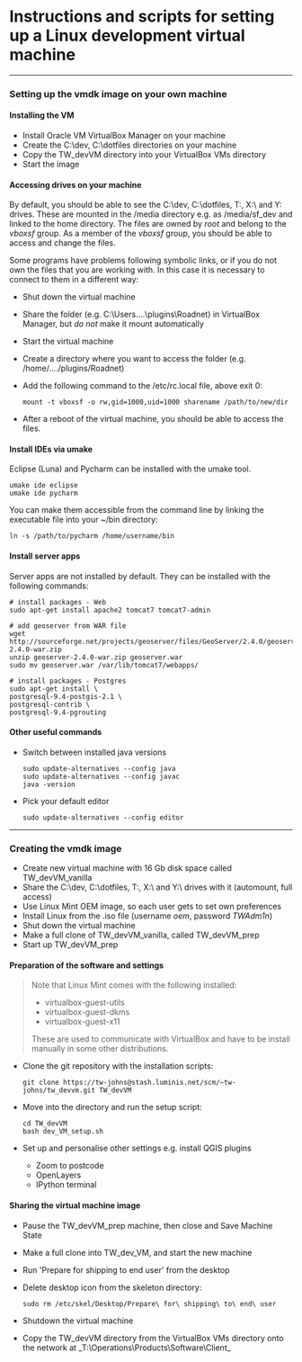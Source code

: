 # Instructions and scripts for setting up a Linux development virtual machine
- - - - - - - -

### Setting up the vmdk image on your own machine

#### Installing the VM

+  Install Oracle VM VirtualBox Manager on your machine
+  Create the C:\dev, C:\dotfiles directories on your machine
+  Copy the TW_devVM directory into your VirtualBox VMs directory
+  Start the image

#### Accessing drives on your machine

By default, you should be able to see the C:\dev, C:\dotfiles, T:\, X:\ and Y:\
drives.  These are mounted in the /media directory e.g. as /media/sf_dev and
linked to the home directory.  The files are owned by _root_ and belong to the _vboxsf_
group.  As a member of the _vboxsf_ group, you should be able to access and
change the files.

Some programs have problems following symbolic links, or if you do not own the
files that you are working with.  In this case it is necessary to connect to
them in a different way:

+  Shut down the virtual machine
+  Share the folder (e.g. C:\Users....\plugins\Roadnet) in VirtualBox Manager,
   but _do not_ make it mount automatically
+  Start the virtual machine
+  Create a directory where you want to access the folder (e.g.
   /home/..../plugins/Roadnet)
+  Add the following command to the /etc/rc.local file, above exit 0:

     ```
     mount -t vboxsf -o rw,gid=1000,uid=1000 sharename /path/to/new/dir
     ```

+  After a reboot of the virtual machine, you should be able to access the
   files.

#### Install IDEs via umake

Eclipse (Luna) and Pycharm can be installed with the umake tool.

    umake ide eclipse
    umake ide pycharm

You can make them accessible from the command line by linking the executable
file into your ~/bin directory:

    ln -s /path/to/pycharm /home/username/bin


#### Install server apps

Server apps are not installed by default.  They can be installed with the
following commands:

```
# install packages - Web
sudo apt-get install apache2 tomcat7 tomcat7-admin

# add geoserver from WAR file
wget http://sourceforge.net/projects/geoserver/files/GeoServer/2.4.0/geoserver-2.4.0-war.zip
unzip geoserver-2.4.0-war.zip geoserver.war
sudo mv geoserver.war /var/lib/tomcat7/webapps/

# install packages - Postgres
sudo apt-get install \
postgresql-9.4-postgis-2.1 \
postgresql-contrib \
postgresql-9.4-pgrouting
```

#### Other useful commands

+ Switch between installed java versions

    ```
    sudo update-alternatives --config java
    sudo update-alternatives --config javac
    java -version
    ```

+ Pick your default editor

    ```
    sudo update-alternatives --config editor
    ```

- - - - - - - -

### Creating the vmdk image

+  Create new virtual machine with 16 Gb disk space called TW_devVM_vanilla
+  Share the C:\dev, C:\dotfiles, T:\, X:\ and Y:\ drives with it (automount,
   full access)
+  Use Linux Mint OEM image, so each user gets to set own preferences
+  Install Linux from the .iso file (username _oem_, password _TWAdm1n_)
+  Shut down the virtual machine
+  Make a full clone of TW_devVM_vanilla, called TW_devVM_prep
+  Start up TW_devVM_prep

#### Preparation of the software and settings

> Note that Linux Mint comes with the following installed:
>
> + virtualbox-guest-utils
> + virtualbox-guest-dkms
> + virtualbox-guest-x11
>
> These are used to communicate with VirtualBox and have to be install manually in some other distributions.

+  Clone the git repository with the installation scripts:

    ```
    git clone https://tw-johns@stash.luminis.net/scm/~tw-johns/tw_devvm.git TW_devVM
    ```

+  Move into the directory and run the setup script:

    ```
    cd TW_devVM
    bash dev_VM_setup.sh
    ```

+  Set up and personalise other settings e.g. install QGIS plugins
    + Zoom to postcode
    + OpenLayers
    + IPython terminal


#### Sharing the virtual machine image

+  Pause the TW_devVM_prep machine, then close and Save Machine State
+  Make a full clone into TW_dev_VM, and start the new machine
+  Run 'Prepare for shipping to end user' from the desktop
+  Delete desktop icon from the skeleton directory:

    ```
    sudo rm /etc/skel/Desktop/Prepare\ for\ shipping\ to\ end\ user
    ```

+  Shutdown the virtual machine
+  Copy the TW_devVM directory from the VirtualBox VMs directory onto the
   network at _T:\Operations\Products\Software\Client\_
